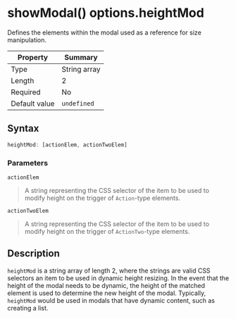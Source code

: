 # showModal() options.heightMod
Defines the elements within the modal used as a reference for size manipulation.

| Property | Summary |
| --- | --- |
| Type | String array |
| Length | 2 |
| Required | No |
| Default value | `undefined` |

## Syntax
```javascript
heightMod: [actionElem, actionTwoElem]
```

### Parameters
`actionElem`
> A string representing the CSS selector of the item to be used to modify height on the trigger of `Action`-type elements.

`actionTwoElem`
> A string representing the CSS selector of the item to be used to modify height on the trigger of `ActionTwo`-type elements.

## Description
`heightMod` is a string array of length 2, where the strings are valid CSS selectors an item to be used in dynamic height resizing. In the event that the height of the modal needs to be dynamic, the height of the matched element is used to determine the new height of the modal. Typically, `heightMod` would be used in modals that have dynamic content, such as creating a list.
